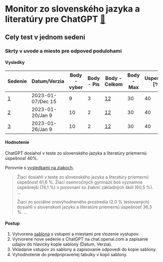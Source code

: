 # Monitor zo slovenského jazyka a literatúry pre ChatGPT [🔗](../../README.md)

## Cely test v jednom sedeni

### Skrty v uvode a miesto pre odpoved podulohami

#### Vysledky

| Sedenie | Datum/Verzia | Body - vyber | Body - Pis | Body - Celkom | Body - Max | Uspesnost [%] |
| ------- | ------------ | ------------ | ---------- | ------------- | ---------- | ------------- |
| [1](./chat.1.md) | 2023-01-07/Dec 15 | 9 | 3 | [12](./chat.1.md#vyhodnotenie) | 30 | 40 |
| [2](./chat.2.md) | 2023-01-20/Jan 9 | 10 | 2 | [12](./chat.2.md#vyhodnotenie) | 30 | 40 |
| [3](./chat.3.md) | 2023-01-26/Jan 9 | 10 | 2 | [12](./chat.3.md#vyhodnotenie) | 30 | 40 |

#### Hodnotenie
ChatGPT dosiahol v teste zo slovenského jazyka a literatúry priemernú úspešnosť 40%.

Porovnie s [vysledkami na ziakoch](https://www.minedu.sk/vysledky-monitoringu-nucem-2021-distancne-vzdelavanie-z-pohladu-deviatakov/).
> Žiaci dosiahli v teste zo slovenského jazyka a literatúry priemernú úspešnosť 61,6 %. Žiaci osemročných gymnázií boli významne úspešnejší (74,1 %) v porovnaní so žiakmi základných škôl (60,5 %). …
>
> Žiaci zo sociálne znevýhodneného prostredia (2,0 % testovaných) dosiahli v slovenskom jazyku a literatúre priemernú úspešnosť 36,3 %. …

#### Postup
1. Vytvorena [sablona](./chat.template.md) s vstupmi a miestami pre vlozenie vystupov.
2. Vytvorene nove sedenie s ChatGPT na chat.openai.com a zapisanie udajov do hlavicky kopie sablony (Datum, Verzia).
3. Vkladanie vstupov zo sablony a zapisovanie odpovedi do kopie sablony.
4. Vyhodnotenie do predpripravenej tabulky v kopii sablony.
